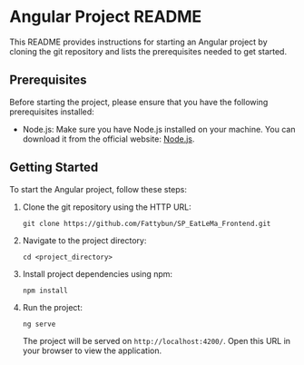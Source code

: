 # Angular Project README

This README provides instructions for starting an Angular project by cloning the git repository and lists the prerequisites needed to get started.

## Prerequisites

Before starting the project, please ensure that you have the following prerequisites installed:

- Node.js: Make sure you have Node.js installed on your machine. You can download it from the official website: [Node.js](https://nodejs.org/).

## Getting Started

To start the Angular project, follow these steps:

1. Clone the git repository using the HTTP URL:
    
    ```
    git clone https://github.com/Fattybun/SP_EatLeMa_Frontend.git
    
    ```
    
2. Navigate to the project directory:
    
    ```
    cd <project_directory>
    
    ```
    
3. Install project dependencies using npm:
    
    ```
    npm install
    
    ```
    
4. Run the project:
    
    ```
    ng serve
    
    ```
    
    The project will be served on `http://localhost:4200/`. Open this URL in your browser to view the application.
    
